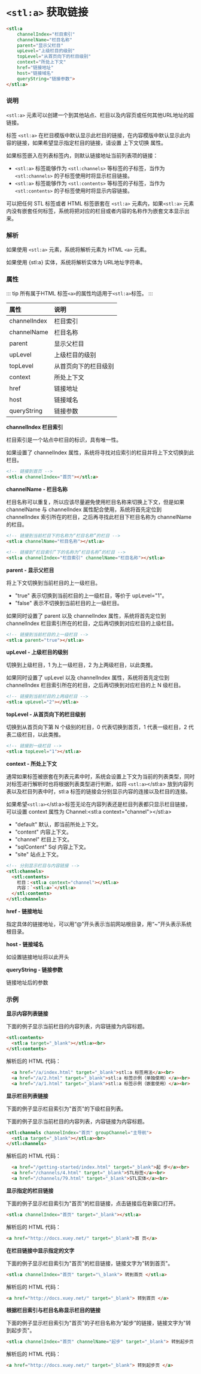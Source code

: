 # `<stl:a>` 获取链接

```html
<stl:a
    channelIndex="栏目索引"
    channelName="栏目名称"
    parent="显示父栏目"
    upLevel="上级栏目的级别"
    topLevel="从首页向下的栏目级别"
    context="所处上下文"
    href="链接地址"
    host="链接域名"
    queryString="链接参数">
</stl:a>
```

### 说明

`<stl:a>` 元素可以创建一个到其他站点、栏目以及内容页或任何其他URL地址的超链接。

标签 `<stl:a>` 在栏目模版中默认显示此栏目的链接，在内容模版中默认显示此内容的链接，如果希望显示指定栏目的链接，请设置 上下文切换 属性。

如果标签嵌入在列表标签内，则默认链接地址当前列表项的链接：

* `<stl:a>` 标签能够作为 `<stl:channels>` 等标签的子标签，当作为 `<stl:channels>` 的子标签使用时将显示栏目链接。
* `<stl:a>` 标签能够作为 `<stl:contents>` 等标签的子标签，当作为 `<stl:contents>` 的子标签使用时将显示内容链接。

可以把任何 STL 标签或者 HTML 标签嵌套在 `<stl:a>` 元素内，如果`<stl:a>` 元素内没有嵌套任何标签，系统将把对应的栏目或者内容的名称作为嵌套文本显示出来。

### 解析

如果使用 `<stl:a>` 元素，系统将解析元素为 HTML `<a>` 元素。

如果使用 {stl:a} 实体，系统将解析实体为 URL地址字符串。

### 属性

::: tip
所有属于HTML 标签`<a>`的属性均适用于`<stl:a>`标签。
:::

| 属性 | 说明 |
|:-----|:-----|
| channelIndex | 	栏目索引 |
| channelName	 | 栏目名称 |
| parent | 	显示父栏目 |
| upLevel | 	上级栏目的级别 |
| topLevel | 	从首页向下的栏目级别 |
| context	 | 所处上下文 |
| href | 	链接地址 |
| host | 	链接域名 |
| queryString | 	链接参数 |

**channelIndex 栏目索引**

栏目索引是一个站点中栏目的标识，具有唯一性。

如果设置了 channelIndex 属性，系统将寻找对应索引的栏目并将上下文切换到此栏目。

```html
<!-- 链接到首页 -->
<stl:a channelIndex="首页"></stl:a>
```

**channelName - 栏目名称**

栏目名称可以重复，所以应该尽量避免使用栏目名称来切换上下文，但是如果 channelName 与 channelIndex 属性配合使用，系统将首先定位到 channelIndex 索引所在的栏目，之后再寻找此栏目下栏目名称为 channelName 的栏目。

```html
<!-- 链接到当前栏目下的名称为“栏目名称”的栏目 -->
<stl:a channelName="栏目名称"></stl:a>
```

```html
<!-- 链接到“栏目索引”下的名称为“栏目名称”的栏目 -->
<stl:a channelIndex="栏目索引" channelName="栏目名称"></stl:a>
```

**parent - 显示父栏目**

将上下文切换到当前栏目的上一级栏目。

* "true" 表示切换到当前栏目的上一级栏目，等价于 upLevel="1"。
* "false" 表示不切换到当前栏目的上一级栏目。

如果同时设置了 parent 以及 channelIndex 属性，系统将首先定位到 channelIndex 栏目索引所在的栏目，之后再切换到对应栏目的上级栏目。

```html
<!-- 链接到当前栏目的上一级栏目 -->
<stl:a parent="true"></stl:a>
```

**upLevel - 上级栏目的级别**

切换到上级栏目，1 为上一级栏目，2 为上两级栏目，以此类推。

如果同时设置了 upLevel 以及 channelIndex 属性，系统将首先定位到 channelIndex 栏目索引所在的栏目，之后再切换到对应栏目的上 N 级栏目。

```html
<!-- 链接到当前栏目的上两级栏目 -->
<stl:a upLevel="2"></stl:a>
```

**topLevel - 从首页向下的栏目级别**

切换到从首页向下第 N 个级别的栏目，0 代表切换到首页，1 代表一级栏目，2 代表二级栏目，以此类推。

```html
<!-- 链接到一级栏目 -->
<stl:a topLevel="1"></stl:a>
```

**context - 所处上下文**

通常如果标签被嵌套在列表元素中时，系统会设置上下文为当前的列表类型，同时对标签进行解析时也将根据列表类型进行判断，如将 `<stl:a>`</stl:a> 放到内容列表以及栏目列表中时，stl:a 标签的链接会分别显示内容的连接以及栏目的连接。

如果希望`<stl:a>`</stl:a>标签无论在内容列表还是栏目列表都只显示栏目链接，可以设置 context 属性为 Channel:<stl:a context="channel"></stl:a>

* "default" 默认，即当前所处上下文。
* "content" 内容上下文。
* "channel" 栏目上下文。
* "sqlContent" Sql 内容上下文。
* "site" 站点上下文。

```html
<!-- 分别显示栏目与内容链接 -->
<stl:channels>
  <stl:contents>
    栏目：<stl:a context="channel"></stl:a>
    内容：`<stl:a>`</stl:a>
  </stl:contents>
</stl:channels>
```

**href - 链接地址**

指定具体的链接地址，可以用“@”开头表示当前网站根目录，用“~”开头表示系统根目录。

**host - 链接域名**

如设置链接地址将以此开头

**queryString - 链接参数**

链接地址后的参数

### 示例

**显示内容列表链接**

下面的例子显示当前栏目的内容列表，内容链接为内容标题。

```html
<stl:contents>
  <stl:a target="_blank"></stl:a><br>
</stl:contents>
```

解析后的 HTML 代码：

```html
  <a href="/a/index.html" target="_blank">stl:a 标签用法</a><br>
  <a href="/a/2.html" target="_blank">stl:a 标签示例（单独使用）</a><br>
  <a href="/a/1.html" target="_blank">stl:a 标签示例（嵌套使用）</a><br>
```

**显示栏目列表链接**

下面的例子显示栏目索引为"首页"的下级栏目列表。

下面的例子显示当前栏目的内容列表，内容链接为内容标题。

```html
<stl:channels channelIndex="首页" groupChannel="主导航">
  <stl:a target="_blank"></stl:a><br>
</stl:channels>
```

解析后的 HTML 代码：

```html
  <a href="/getting-started/index.html" target="_blank">起 步</a><br>
  <a href="/channels/4.html" target="_blank">STL标签</a><br>
  <a href="/channels/79.html" target="_blank">STL实体</a><br>
```

**显示指定的栏目链接**

下面的例子显示栏目索引为"首页"的栏目链接，点击链接后在新窗口打开。

```html
<stl:a channelIndex="首页" target="_blank"></stl:a>
```

解析后的 HTML 代码：

```html
<a href="http://docs.xuey.net/" target="_blank">首 页</a>
```

**在栏目链接中显示指定的文字**

下面的例子显示栏目索引为"首页"的栏目链接，链接文字为"转到首页"。

```html
<stl:a channelIndex="首页" target="\_blank"> 转到首页 </stl:a>
```

解析后的 HTML 代码：

```html
<a href="http://docs.xuey.net/" target="_blank"> 转到首页 </a>
```

**根据栏目索引与栏目名称显示栏目的链接**

下面的例子显示栏目索引为"首页"的子栏目名称为“起步”的链接，链接文字为"转到起步页"。

```html
<stl:a channelIndex="首页" channelName="起步" target="_blank"> 转到起步页 </stl:a>
```

解析后的 HTML 代码：

```html
<a href="http://docs.xuey.net/" target="_blank"> 转到起步页 </a>
```
